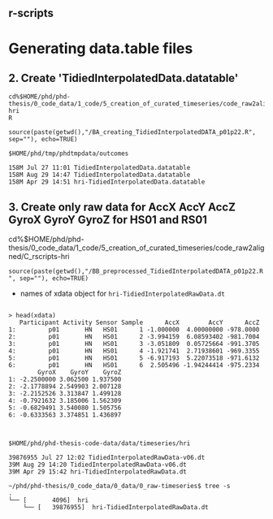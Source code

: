 r-scripts
---



# Generating data.table files

## 2. Create 'TidiedInterpolatedData.datatable'

```
cd%$HOME/phd/phd-thesis/0_code_data/1_code/5_creation_of_curated_timeseries/code_raw2aligned/C_rscripts-hri 
R
```


`source(paste(getwd(),"/BA_creating_TidiedInterpolatedDATA_p01p22.R", sep=""), echo=TRUE)`

```
$HOME/phd/tmp/phdtmpdata/outcomes 

158M Jul 27 11:01 TidiedInterpolatedData.datatable
158M Aug 29 14:47 TidiedInterpolatedData.datatable
158M Apr 29 14:51 hri-TidiedInterpolatedData.datatable

```




## 3. Create only raw data for AccX AccY AccZ GyroX GyroY GyroZ for HS01 and RS01


cd%$HOME/phd/phd-thesis/0_code_data/1_code/5_creation_of_curated_timeseries/code_raw2aligned/C_rscripts-hri 

`source(paste(getwd(),"/BB_preprocessed_TidiedInterpolatedDATA_p01p22.R", sep=""), echo=TRUE)`


* names of xdata object for  `hri-TidiedInterpolatedRawData.dt`

```

> head(xdata)
   Participant Activity Sensor Sample      AccX        AccY      AccZ
1:         p01       HN   HS01      1 -1.000000  4.00000000 -978.0000
2:         p01       HN   HS01      2 -3.994159  6.08593402 -981.7004
3:         p01       HN   HS01      3 -3.051809  0.05725664 -991.3705
4:         p01       HN   HS01      4 -1.921741  2.71938601 -969.3355
5:         p01       HN   HS01      5 -6.917193  5.22073518 -971.6132
6:         p01       HN   HS01      6  2.505496 -1.94244414 -975.2334
        GyroX    GyroY    GyroZ
1: -2.2500000 3.062500 1.937500
2: -2.1778894 2.549903 2.007128
3: -2.2152526 3.313847 1.499128
4: -0.7921632 3.185006 1.562309
5: -0.6829491 3.540080 1.505756
6: -0.6333563 3.374851 1.436897



```



`$HOME/phd/phd-thesis-code-data/data/timeseries/hri`
```
39876955 Jul 27 12:02 TidiedInterpolatedRawData-v06.dt
39M Aug 29 14:20 TidiedInterpolatedRawData-v06.dt
39M Apr 29 15:42 hri-TidiedInterpolatedRawData.dt
```


```
~/phd/phd-thesis/0_code_data/0_data/0_raw-timeseries$ tree -s
.
└── [       4096]  hri
    └── [   39876955]  hri-TidiedInterpolatedRawData.dt

```










